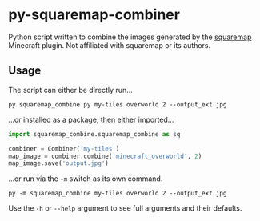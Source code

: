 # py-squaremap-combiner

Python script written to combine the images generated by the [squaremap](https://modrinth.com/plugin/squaremap) Minecraft plugin. Not affiliated with squaremap or its authors.

## Usage

The script can either be directly run...

```
py squaremap_combine.py my-tiles overworld 2 --output_ext jpg
```

...or installed as a package, then either imported...

```python
import squaremap_combine.squaremap_combine as sq

combiner = Combiner('my-tiles')
map_image = combiner.combine('minecraft_overworld', 2)
map_image.save('output.jpg')
```

...or run via the `-m` switch as its own command.

```
py -m squaremap_combine my-tiles overworld 2 --output_ext jpg
```

Use the `-h` or `--help` argument to see full arguments and their defaults.
